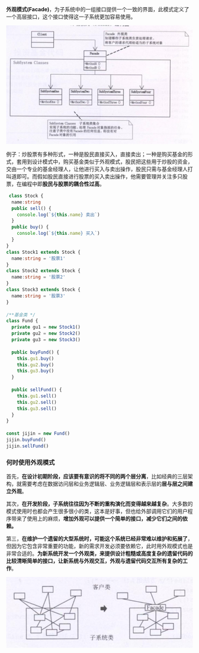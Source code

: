 **外观模式(Facade)**，为子系统中的一组接口提供一个一致的界面，此模式定义了一个高层接口，这个接口使得这一子系统更加容易使用。

![1](./1.jpg)

例子：炒股票有多种形式，一种是股民直接买入，直接卖出；一种是购买基金的形式，套用到设计模式中，购买基金类似于外观模式，股民把这些用于炒股的资金，交由一个专业的基金经理人，让他进行买入与卖出操作，股民只需与基金经理人打叫道即可。而假如股民直接进行股票的买入卖出操作，他需要管理并关注多只股票，在编程中即**股民与股票的耦合性过高**。
```typescript
 class Stock {
  name:string
  public sell() {
    console.log(`${this.name} 卖出`)
  }
  public buy() {
    console.log(`${this.name} 买入`)
  }
}
class Stock1 extends Stock {
  name:string = '股票1'
}
class Stock2 extends Stock {
  name:string = '股票2'
}
class Stock3 extends Stock {
  name:string = '股票3'
}

/**基金类 */
class Fund {
  private gu1 = new Stock1()
  private gu2 = new Stock2()
  private gu3 = new Stock3()

  public buyFund() {
    this.gu1.buy()
    this.gu2.buy()
    this.gu3.buy()
  }

  public sellFund() {
    this.gu1.sell()
    this.gu2.sell()
    this.gu3.sell()
  }
}

const jijin = new Fund()
jijin.buyFund()
jijin.sellFund()
```

### 何时使用外观模式
首先，**在设计初期阶段，应该要有意识的将不同的两个层分离**，比如经典的三层架构，就需要考虑在数据访问层和业务逻辑层、业务逻辑层和表示层的**层与层之间建立外观**。

其次，**在开发阶段，子系统往往因为不断的重构演化而变得越来越复杂**。大多数的模式使用时也都会产生很多很小的类，这本是好事，但也给外部调用它们的用户程序带来了使用上的麻烦，**增加外观可以提供一个简单的接口，减少它们之间的依赖。**

第三，**在维护一个遗留的大型系统时，可能这个系统已经非常难以维护和拓展了**，但因为它包含非常重要的功能，新的需求开发必须要依赖它，此时用外观模式也是非常合适的。**为新系统开发一个外观类，来提供设计粗糙或高度复杂的遗留代码的比较清晰简单的接口，让新系统与外观交互，外观与遗留代码交互所有复杂的工作**。

![2](./2.jpg)